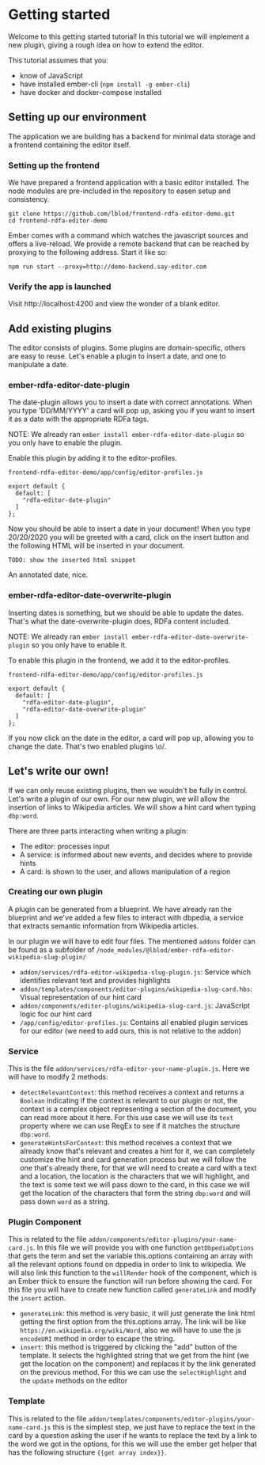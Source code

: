 # Getting started
    
Welcome to this getting started tutorial!  In this tutorial we will implement a new plugin, giving a rough idea on how to extend the editor.


This tutorial assumes that you:

- know of JavaScript
- have installed ember-cli (`npm install -g ember-cli`)
- have docker and docker-compose installed

## Setting up our environment

The application we are building has a backend for minimal data storage and a frontend containing the editor itself.

### Setting up the frontend

We have prepared a frontend application with a basic editor installed.  The node modules are pre-included in the repository to easen setup and consistency.

    git clone https://github.com/lblod/frontend-rdfa-editor-demo.git
    cd frontend-rdfa-editor-demo
    
Ember comes with a command which watches the javascript sources and offers a live-reload. We provide a remote backend that can
be reached by proxying to the following address. Start it like so:

    npm run start --proxy=http://demo-backend.say-editor.com

### Verify the app is launched

Visit http://localhost:4200 and view the wonder of a blank editor.

## Add existing plugins

The editor consists of plugins.  Some plugins are domain-specific, others are easy to reuse.  Let's enable a plugin to insert a date, and one to manipulate a date.

### ember-rdfa-editor-date-plugin

The date-plugin allows you to insert a date with correct annotations. When you type 'DD/MM/YYYY' a card will pop up, 
asking you if you want to insert it as a date with the appropriate RDFa tags.

NOTE: We already ran `ember install ember-rdfa-editor-date-plugin` so you only have to enable the plugin.

Enable this plugin by adding it to the editor-profiles.

    frontend-rdfa-editor-demo/app/config/editor-profiles.js

    export default {
      default: [
        "rdfa-editor-date-plugin"
      ]
    };

Now you should be able to insert a date in your document! When you type 20/20/2020 you will be greeted with a card, click on the insert button and the following HTML will be inserted in your document.

    TODO: show the inserted html snippet

An annotated date, nice.

### ember-rdfa-editor-date-overwrite-plugin

Inserting dates is something, but we should be able to update the dates.  That's what the date-overwrite-plugin does, RDFa content included.

NOTE: We already ran `ember install ember-rdfa-editor-date-overwrite-plugin` so you only have to enable it.

To enable this plugin in the frontend, we add it to the editor-profiles.

    frontend-rdfa-editor-demo/app/config/editor-profiles.js

    export default {
      default: [
        "rdfa-editor-date-plugin",
        "rdfa-editor-date-overwrite-plugin"
      ]
    };

If you now click on the date in the editor, a card will pop up, allowing you to change the date.  That's two enabled plugins \o/.

## Let's write our own!

If we can only reuse existing plugins, then we wouldn't be fully in control.  Let's write a plugin of our own.  For our new plugin, we will allow the insertion of links to Wikipedia articles.  We will show a hint card when typing `dbp:word`.

There are three parts interacting when writing a plugin:

  - The editor: processes input
  - A service: is informed about new events, and decides where to provide hints
  - A card: is shown to the user, and allows manipulation of a region

### Creating our own plugin

A plugin can be generated from a blueprint.  We have already ran the blueprint and we've added a few files to interact with dbpedia, a service that extracts semantic information from Wikipedia articles.

In our plugin we will have to edit four files.  The mentioned `addons` folder can be found as a subfolder of `/node_modules/@lblod/ember-rdfa-editor-wikipedia-slug-plugin/`
  - `addon/services/rdfa-editor-wikipedia-slug-plugin.js`: Service which identifies relevant text and provides highlights
  - `addon/templates/components/editor-plugins/wikipedia-slug-card.hbs`: Visual representation of our hint card
  - `addon/components/editor-plugins/wikipedia-slug-card.js`: JavaScript logic foc our hint card
  - `/app/config/editor-profiles.js`: Contains all enabled plugin services for our editor (we need to add ours, this is not relative to the addon)

### Service

This is the file `addon/services/rdfa-editor-your-name-plugin.js`. Here we will have to modify 2 methods:
- `detectRelevantContext`: this method receives a context and returns a `Boolean` indicating if the context is relevant to our plugin or not, the context is a complex object representing a section of the document, you can read more about it here. For this use case we will use its `text` property where we can use RegEx to see if it matches the structure `dbp:word`.
- `generateHintsForContext`: this method receives a context that we already know that's relevant and creates a hint for it, we can completely customize the hint and card generation process but we will follow the one that's already there, for that we will need to create a card with a text and a location, the location is the characters that we will highlight, and the text is some text we will pass down to the card, in this case we will get the location of the characters that form the string `dbp:word` and will pass down `word` as a string.

### Plugin Component

This is related to the file `addon/components/editor-plugins/your-name-card.js`. In this file we will provide you with one function `getDbpediaOptions` that gets the term and set the variable this.options containing an array with all the relevant options found on dppedia in order to link to wikipedia. We will also link this function to the `willRender` hook of the component, which is an Ember thick to ensure the function will run before showing the card.
For this file you will have to create new function called `generateLink` and modify the `insert` action.
- `generateLink`: this method is very basic, it will just generate the link html getting the first option from the this.options array. The link will be like `https://en.wikipedia.org/wiki/Word`, also we will have to use the js `encodeURI` method in order to escape the string.
- `insert`: this method is triggered by clicking the "add" button of the template. It selects the highlighted string that we get from the hint (we get the location on the component) and replaces it by the link generated on the previous method. For this we can use the `selectHighlight` and the `update` methods on the editor

### Template

This is related to the file `addon/templates/components/editor-plugins/your-name-card.js` this is the simplest step, we just have to replace the text in the card by a question asking the user if he wants to replace the text by a link to the word we got in the options, for this we will use the ember get helper that has the following structure `{{get array index}}`.
